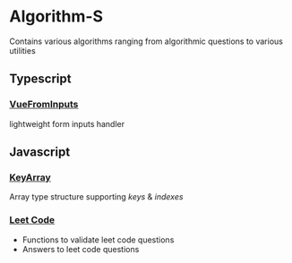 # Algorithm-S

Contains various algorithms ranging from algorithmic questions to various utilities

## Typescript

### [VueFromInputs](https://github.com/ormizj/algorithm-s/blob/master/typescript/src/framework/vue/classes/FormInputs.ts)

lightweight form inputs handler

## Javascript

### [KeyArray](https://github.com/spiderpig60/algorithm-s/blob/master/javascript/src/classes/KeyArray.js)

Array type structure supporting _keys_ & _indexes_

### [Leet Code](https://github.com/spiderpig60/algorithm-s/tree/master/javascript/src/leet-code)

- Functions to validate leet code questions
- Answers to leet code questions
